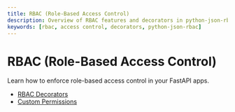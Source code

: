 ```yaml
---
title: RBAC (Role-Based Access Control)
description: Overview of RBAC features and decorators in python-json-rbac.
keywords: [rbac, access control, decorators, python-json-rbac]
---
```


# RBAC (Role-Based Access Control)

Learn how to enforce role-based access control in your FastAPI apps.

- [RBAC Decorators](decorators.md)
- [Custom Permissions](custom-permissions.md) 